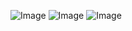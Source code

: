 ![Image](https://github.com/user-attachments/assets/81503542-ea8d-4b60-8f24-ea6746df2e25)
![Image](https://github.com/user-attachments/assets/49c29efa-bb67-49d5-9b4b-f572426a927d)
![Image](https://github.com/user-attachments/assets/ff8244a3-91f7-4c7a-8feb-702b7972f39e)
